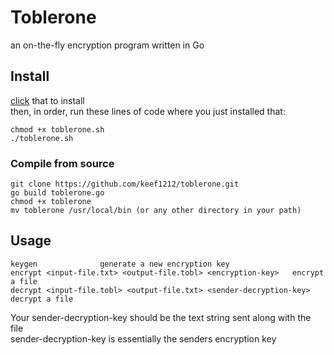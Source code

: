 # Toblerone
an on-the-fly encryption program written in Go<br>

## Install
[click](https://github.com/keef1212/toblerone/releases/download/v1.0.0/toblerone.sh) that to install<br>
then, in order, run these lines of code where you just installed that:<br>
````
chmod +x toblerone.sh
./toblerone.sh
````
### Compile from source
```
git clone https://github.com/keef1212/toblerone.git
go build toblerone.go
chmod +x toblerone
mv toblerone /usr/local/bin (or any other directory in your path)
```
## Usage
```
keygen              generate a new encryption key
encrypt <input-file.txt> <output-file.tobl> <encryption-key>   encrypt a file
decrypt <input-file.tobl> <output-file.txt> <sender-decryption-key>   decrypt a file
```
Your sender-decryption-key should be the text string sent along with the file<br>
sender-decryption-key is essentially the senders encryption key

